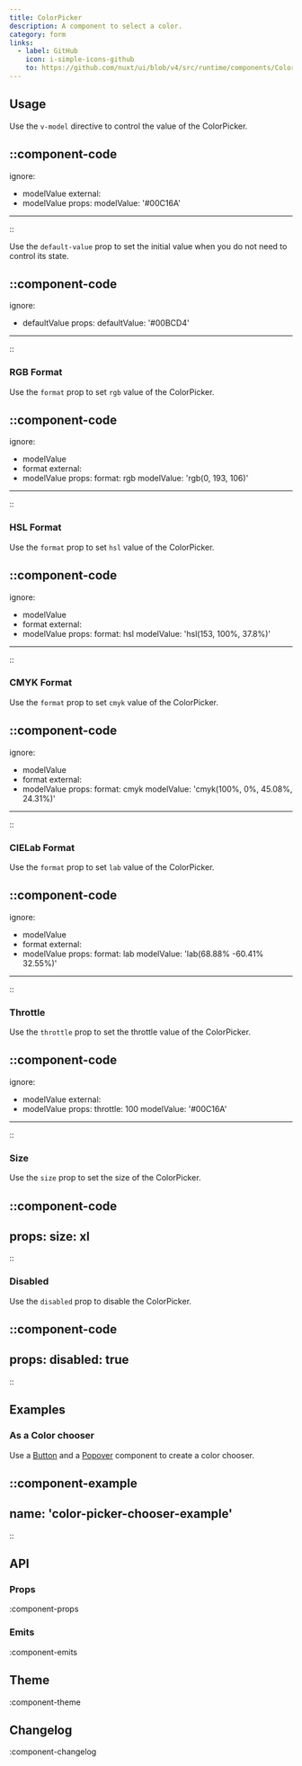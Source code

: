 ```yaml
---
title: ColorPicker
description: A component to select a color.
category: form
links:
  - label: GitHub
    icon: i-simple-icons-github
    to: https://github.com/nuxt/ui/blob/v4/src/runtime/components/ColorPicker.vue
---
```


## Usage

Use the `v-model` directive to control the value of the ColorPicker.

::component-code
---
ignore:
  - modelValue
external:
  - modelValue
props:
  modelValue: '#00C16A'
---
::

Use the `default-value` prop to set the initial value when you do not need to control its state.

::component-code
---
ignore:
  - defaultValue
props:
  defaultValue: '#00BCD4'
---
::

### RGB Format

Use the `format` prop to set `rgb` value of the ColorPicker.

::component-code
---
ignore:
  - modelValue
  - format
external:
  - modelValue
props:
  format: rgb
  modelValue: 'rgb(0, 193, 106)'
---
::

### HSL Format

Use the `format` prop to set `hsl` value of the ColorPicker.

::component-code
---
ignore:
  - modelValue
  - format
external:
  - modelValue
props:
  format: hsl
  modelValue: 'hsl(153, 100%, 37.8%)'
---
::

### CMYK Format

Use the `format` prop to set `cmyk` value of the ColorPicker.

::component-code
---
ignore:
  - modelValue
  - format
external:
  - modelValue
props:
  format: cmyk
  modelValue: 'cmyk(100%, 0%, 45.08%, 24.31%)'
---
::

### CIELab Format

Use the `format` prop to set `lab` value of the ColorPicker.

::component-code
---
ignore:
  - modelValue
  - format
external:
  - modelValue
props:
  format: lab
  modelValue: 'lab(68.88% -60.41% 32.55%)'
---
::

### Throttle

Use the `throttle` prop to set the throttle value of the ColorPicker.

::component-code
---
ignore:
  - modelValue
external:
  - modelValue
props:
  throttle: 100
  modelValue: '#00C16A'
---
::

### Size

Use the `size` prop to set the size of the ColorPicker.

::component-code
---
props:
  size: xl
---
::

### Disabled

Use the `disabled` prop to disable the ColorPicker.

::component-code
---
props:
  disabled: true
---
::

## Examples

### As a Color chooser

Use a [Button](/docs/components/button) and a [Popover](/docs/components/popover) component to create a color chooser.

::component-example
---
name: 'color-picker-chooser-example'
---
::

## API

### Props

:component-props

### Emits

:component-emits

## Theme

:component-theme

## Changelog

:component-changelog
